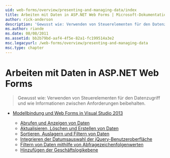 ```yaml
---
uid: web-forms/overview/presenting-and-managing-data/index
title: Arbeiten mit Daten in ASP.NET Web Forms | Microsoft-Dokumentation
author: rick-anderson
description: 'Gewusst wie: Verwenden von Steuerelementen für den Datenzugriff und wie Informationen zwischen Anforderungen beibehalten.'
ms.author: riande
ms.date: 08/08/2011
ms.assetid: bb2b79bd-aaf4-4f5e-82a1-fc199514a3e2
msc.legacyurl: /web-forms/overview/presenting-and-managing-data
msc.type: chapter
---
```

<a name="working-with-data-in-aspnet-web-forms"></a>Arbeiten mit Daten in ASP.NET Web Forms
====================
> Gewusst wie: Verwenden von Steuerelementen für den Datenzugriff und wie Informationen zwischen Anforderungen beibehalten.


- [Modellbindung und Web Forms in Visual Studio 2013](model-binding/index.md)

    - [Abrufen und Anzeigen von Daten](model-binding/retrieving-data.md)
    - [Aktualisieren, Löschen und Erstellen von Daten](model-binding/updating-deleting-and-creating-data.md)
    - [Sortieren, Auslagern und Filtern von Daten](model-binding/sorting-paging-and-filtering-data.md)
    - [Integrieren der Datumsauswahl der jQuery-Benutzeroberfläche](model-binding/integrating-jquery-ui.md)
    - [Filtern von Daten mithilfe von Abfragezeichenfolgenwerten](model-binding/using-query-string-values-to-retrieve-data.md)
    - [Hinzufügen der Geschäftslogikebene](model-binding/adding-business-logic-layer.md)
